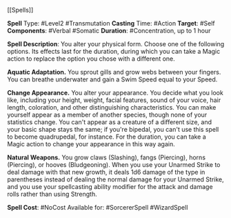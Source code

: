 [[Spells]]

**Spell** Type:  #Level2 #Transmutation
**Casting** Time: #Action
**Target**: #Self
**Components**: #Verbal #Somatic
**Duration**: #Concentration, up to 1 hour

**Spell Description**: 
	You alter your physical form. Choose one of the following options. Its effects last for the duration, during which you can take a Magic action to replace the option you chose with a different one.

**Aquatic Adaptation.**
	You sprout gills and grow webs between your fingers. You can breathe underwater and gain a Swim Speed equal to your Speed.

**Change Appearance.**
	You alter your appearance. You decide what you look like, including your height, weight, facial features, sound of your voice, hair length, coloration, and other distinguishing characteristics. You can make yourself appear as a member of another species, though none of your statistics change. You can't appear as a creature of a different size, and your basic shape stays the same; if you're bipedal, you can't use this spell to become quadrupedal, for instance. For the duration, you can take a Magic action to change your appearance in this way again.

**Natural Weapons.**
	You grow claws (Slashing), fangs (Piercing), horns (Piercing), or hooves (Bludgeoning). When you use your Unarmed Strike to deal damage with that new growth, it deals 1d6 damage of the type in parentheses instead of dealing the normal damage for your Unarmed Strike, and you use your spellcasting ability modifier for the attack and damage rolls rather than using Strength.

**Spell Cost**: #NoCost 
Available for: #SorcererSpell #WizardSpell
